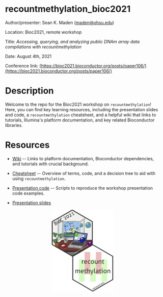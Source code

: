 # recountmethylation_bioc2021

Author/presenter: Sean K. Maden (maden@ohsu.edu)

Location: Bioc2021, remote workshop

Title: *Accessing, querying, and analyzing public DNAm array data compilations with recountmethylation*

Date: August 4th, 2021

Conference link: [https://bioc2021.bioconductor.org/posts/paper106/](https://bioc2021.bioconductor.org/posts/paper106/)

# Description

Welcome to the repo for the Bioc2021 workshop on `recountmethylation`! Here, you can find key learning resources, including the presentation slides and code, a `recountmethylation` cheatsheet, and a helpful wiki that links to tutorials, Illumina's platform documentation, and key related Bioconductor libraries.

# Resources

* [Wiki](https://github.com/metamaden/recountmethylation_bioc2021/wiki) -- Links to platform documentation, Bioconductor dependencies, and tutorials with crucial background.

* [Cheatsheet](https://github.com/metamaden/recountmethylation_bioc2021/tree/main/cheetsheet) -- Overview of terms, code, and a decision tree to aid with using `recountmethylation`.

* [Presentation code](https://github.com/metamaden/recountmethylation_bioc2021/tree/main/workshop_code) -- Scripts to reproduce the workshop presentation code examples.

* [Presentation slides]()

<p style="text-align:center;"><img src="https://github.com/metamaden/recountmethylation_bioc2021/blob/main/images/bioc2021-recountmethylation-hexstickers.jpg" alt="recountmethylation hexsticker" class="center" width="200"/></p>
